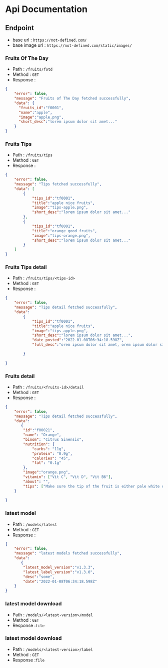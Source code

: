 # Api Documentation
## Endpoint
- base url : ``https://not-defined.com/``
- base image url : ``https://not-defined.com/static/images/``
### Fruits Of The Day
- Path : ``/fruits/fotd``
- Method : ``GET``
- Response :
```json
{
    "error": false,
    "message": "Fruits of The Day fetched successfully",
    "data": {
      "fruits_id":"f0001",
      "name":"apple",
      "image":"apple.png",
      "short_desc":"lorem ipsum dolor sit amet..."
    }
}

```
### Fruits Tips
- Path : ``/fruits/tips``
- Method : ``GET``
- Response :
```json
{
    "error": false,
    "message": "Tips fetched successfully",
    "data": [
        {
            "tips_id":"tf0001",
            "title":"apple nice fruits",
            "image":"tips-apple.png",
            "short_desc":"lorem ipsum dolor sit amet..."
        },
        {
            "tips_id":"tf0001",
            "title":"orange good fruits",
            "image":"tips-orange.png",
            "short_desc":"lorem ipsum dolor sit amet..."
        }
    ]
}

```
### Fruits Tips detail
- Path : ``/fruits/tips/<tips-id>``
- Method : ``GET``
- Response :
```json
{
    "error": false,
    "message": "Tips detail fetched successfully",
    "data": 
        {
            "tips_id":"tf0001",
            "title":"apple nice fruits",
            "image":"tips-apple.png",
            "short_desc":"lorem ipsum dolor sit amet...",
            "date_posted":"2022-01-08T06:34:18.598Z",
            "full_desc":"orem ipsum dolor sit amet, orem ipsum dolor sit amet,orem ipsum dolor sit amet,orem ipsum dolor sit amet"

        }
        
}

```
### Fruits detail
- Path : ``/fruits/<fruits-id>/detail``
- Method : ``GET``
- Response :
```json
{
    "error": false,
    "message": "Tips detail fetched successfully",
    "data": 
       {
        "id":"f00021",
        "name": "Orange",
        "binom": "Citrus Sinensis",
        "nutrition": {
            "carbs": "11g",
            "protein": "0.9g",
            "calories": "45",
            "fat": "0.1g"
        },
        "image":"orange.png",
        "vitamin": ["Vit C", "Vit D", "Vit B6"],
        "about": "",
        "tips": ["Make sure the tip of the fruit is either pale white or yellowish brown. Avoid oranges with dark-looking tip", "Make sure the skin looks clear or have minimal blemishes"]
    }
        
}

```

### latest model
- Path : ``/models/latest``
- Method : ``GET``
- Response :
```json
{
    "error": false,
    "message": "latest models fetched successfully",
    "data": 
       {
        "latest_model_version":"v1.3.3",
        "latest_label_version":"v1.3.0",
        "desc":"some",
        "date":"2022-01-08T06:34:18.598Z"
    }     
}

```

### latest model download
- Path : ``/models/<latest-version>/model``
- Method : ``GET``
- Response :``file``

### latest model download
- Path : ``/models/<latest-version>/label``
- Method : ``GET``
- Response :``file``
